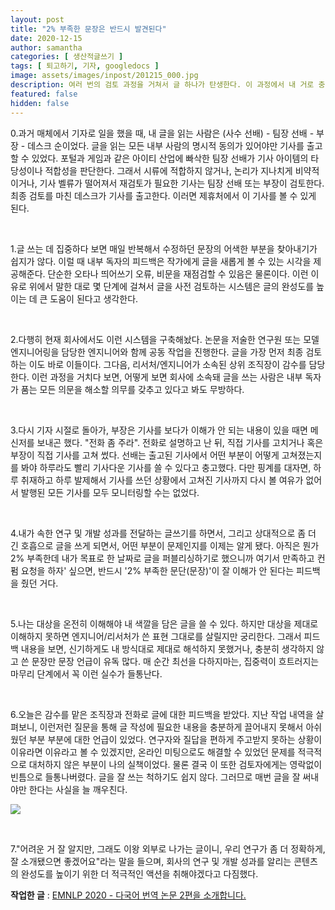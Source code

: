 ```yaml
---
layout: post
title: "2% 부족한 문장은 반드시 발견된다"
date: 2020-12-15
author: samantha
categories: [ 생산적글쓰기 ]
tags: [ 퇴고하기, 기자, googledocs ]
image: assets/images/inpost/201215_000.jpg
description: 여러 번의 검토 과정을 거쳐서 글 하나가 탄생한다. 이 과정에서 내 거로 충분하게 소화하지 못한 부분을 표현하는 문장은 반드시 걸러진다. 못썼다고 느끼면 남도 그렇게 느끼는 듯하다.
featured: false
hidden: false
---
```


0.과거 매체에서 기자로 일을 했을 때, 내 글을 읽는 사람은 (사수 선배) - 팀장 선배 - 부장 - 데스크 순이었다. 글을 읽는 모든 내부 사람의 명시적 동의가 있어야만 기사를 출고할 수 있었다. 포털과 게임과 같은 아이티 산업에 빠삭한 팀장 선배가 기사 아이템의 타당성이나 적합성을 판단한다. 그래서 시류에 적합하지 않거나, 논리가 지나치게 비약적이거나, 기사 벨류가 떨어져서 재검토가 필요한 기사는 팀장 선배 또는 부장이 검토한다. 최종 검토를 마친 데스크가 기사를 출고한다. 이러면 제휴처에서 이 기사를 볼 수 있게 된다.

<br/>

1.글 쓰는 데 집중하다 보면 매일 반복해서 수정하던 문장의 어색한 부분을 찾아내기가 쉽지가 않다. 이럴 때  내부 독자의 피드백은 작가에게 글을 새롭게 볼 수 있는 시각을 제공해준다. 단순한 오타나 띄어쓰기 오류, 비문을 재점검할 수 있음은 물론이다. 이런 이유로 위에서 말한 대로 몇 단계에 걸쳐서 글을 사전 검토하는 시스템은 글의 완성도를 높이는 데 큰 도움이 된다고 생각한다.

<br/>

2.다행히 현재 회사에서도 이런 시스템을 구축해놨다. 논문을 저술한 연구원 또는 모델 엔지니어링을 담당한 엔지니어와 함께 공동 작업을 진행한다. 글을 가장 먼저 최종 검토하는 이도 바로 이들이다. 그다음, 리서처/엔지니어가 소속된 상위 조직장이 감수를 담당한다. 이런 과정을 거치다 보면, 어떻게 보면 회사에 소속돼 글을 쓰는 사람은 내부 독자가 품는 모든 의문을 해소할 의무를 갖추고 있다고 봐도 무방하다.

<br/>

3.다시 기자 시절로 돌아가, 부장은 기사를 보다가 이해가 안 되는 내용이 있을 때면 메신저를 보내곤 했다. "전화 좀 주라". 전화로 설명하고 난 뒤, 직접 기사를 고치거나 혹은 부장이 직접 기사를 고쳐 썼다. 선배는 출고된 기사에서 어떤 부분이 어떻게 고쳐졌는지를 봐야 하루라도 빨리 기사다운 기사를 쓸 수 있다고 충고했다. 다만 핑계를 대자면, 하루 취재하고 하루 발제해서 기사를 쓰던 상황에서 고쳐진 기사까지 다시 볼 여유가 없어서 발행된 모든 기사를 모두 모니터링할 수는 없었다.

<br/>

4.내가 속한 연구 및 개발 성과를 전달하는 글쓰기를 하면서, 그리고 상대적으로 좀 더 긴 호흡으로 글을 쓰게 되면서, 어떤 부분이 문제인지를 이제는 알게 됐다. 아직은 뭔가 2% 부족한데 내가 목표로 한 날짜로 글을 퍼블리싱하기로 했으니까 여기서 만족하고 컨펌 요청을 하자' 싶으면, 반드시 '2% 부족한 문단(문장)'이 잘 이해가 안 된다는 피드백을 줬던 거다.

<br/>

5.나는 대상을 온전히 이해해야 내 색깔을 담은 글을 쓸 수 있다. 하지만 대상을 제대로 이해하지 못하면 엔지니어/리서처가 쓴 표현 그대로를 살릴지만 궁리한다. 그래서 피드백 내용을 보면, 신기하게도 내 방식대로 제대로 해석하지 못했거나, 충분히 생각하지 않고 쓴 문장만 문장 언급이 유독 많다. 매 순간 최선을 다하지마는, 집중력이 흐트러지는 마무리 단계에서 꼭 이런 실수가 들통난다.

<br/>

6.오늘은 감수를 맡은 조직장과 전화로 글에 대한 피드백을 받았다. 지난 작업 내역을 살펴보니, 이런저런 질문을 통해 글 작성에 필요한 내용을 충분하게 끌어내지 못해서 아쉬웠던 부분 부분에 대한 언급이 있었다. 연구자와 질답을 편하게 주고받지 못하는 상황이 이유라면 이유라고 볼 수 있겠지만, 온라인 미팅으로도 해결할 수 있었던 문제를 적극적으로 대처하지 않은 부분이 나의 실책이었다. 물론 결국 이 또한 검토자에게는 영락없이 빈틈으로 들통나버렸다. 글을 잘 쓰는 척하기도 쉽지 않다. 그러므로 매번 글을 잘 써내야만 한다는 사실을 늘 깨우친다.

![](https://github.com/samantha-writer/samantha-writer.github.io/blob/master/assets/images/inpost/201215_000.jpg?raw=true)

<br/>

7."어려운 거 잘 알지만, 그래도 이왕 외부로 나가는 글이니, 우리 연구가 좀 더 정확하게, 잘 소개됐으면 좋겠어요"라는 말을 들으며, 회사의 연구 및 개발 성과를 알리는 콘텐츠의 완성도를 높이기 위한 더 적극적인 액션을 취해야겠다고 다짐했다.

**작업한 글** : [EMNLP 2020 - 다국어 번역 논문 2편을 소개합니다.](https://tech.kakaoenterprise.com/99)

<br/>
